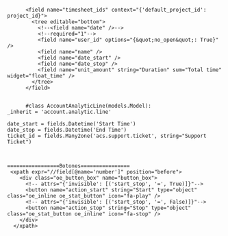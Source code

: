           <field name="timesheet_ids" context="{'default_project_id': project_id}">
            <tree editable="bottom">
              <!--<field name="date" />-->
              <!--required="1"-->
              <field name="user_id" options="{&quot;no_open&quot;: True}" />
              <field name="name" />
              <field name="date_start" />
              <field name="date_stop" />
              <field name="unit_amount" string="Duration" sum="Total time" widget="float_time" />
            </tree>
          </field>


          #class AccountAnalyticLine(models.Model):
    _inherit = 'account.analytic.line'

    date_start = fields.Datetime('Start Time')
    date_stop = fields.Datetime('End Time')
    ticket_id = fields.Many2one('acs.support.ticket', string="Support Ticket")



    =================Botones================
     <xpath expr="//field[@name='number']" position="before">
        <div class="oe_button_box" name="button_box">
          <!-- attrs="{'invisible': [('start_stop', '=', True)]}"-->
          <button name="action_start" string="Start" type="object" class="oe_inline oe_stat_button" icon="fa-play" />
          <!-- attrs="{'invisible': [('start_stop', '=', False)]}"-->
          <button name="action_stop" string="Stop" type="object" class="oe_stat_button oe_inline" icon="fa-stop" />
        </div>
      </xpath>